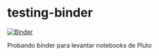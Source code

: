 # testing-binder

[![Binder](https://mybinder.org/badge_logo.svg)](https://mybinder.org/v2/gh/Arkenan/testing-binder/HEAD)


Probando binder para levantar notebooks de Pluto
